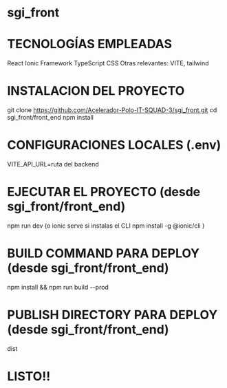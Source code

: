 # sgi_front

# TECNOLOGÍAS EMPLEADAS
React
Ionic Framework
TypeScript
CSS
Otras relevantes: VITE, tailwind

# INSTALACION DEL PROYECTO
git clone https://github.com/Acelerador-Polo-IT-SQUAD-3/sgi_front.git
cd sgi_front/front_end
npm install

# CONFIGURACIONES LOCALES (.env)
VITE_API_URL=ruta del backend

# EJECUTAR EL PROYECTO (desde sgi_front/front_end)
npm run dev (o ionic serve si instalas el CLI npm install -g @ionic/cli )

# BUILD COMMAND PARA DEPLOY (desde sgi_front/front_end)
npm install && npm run build --prod

# PUBLISH DIRECTORY PARA DEPLOY (desde sgi_front/front_end)
dist

# LISTO!!